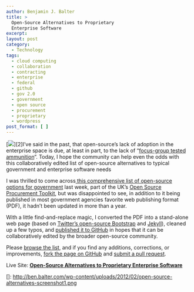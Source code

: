 ```yaml
---
author: Benjamin J. Balter
title: >
  Open-Source Alternatives to Proprietary
  Enterprise Software
excerpt:
layout: post
category:
  - Technology
tags:
  - cloud computing
  - collaboration
  - contracting
  - enterprise
  - federal
  - github
  - gov 2.0
  - government
  - open source
  - procurement
  - proprietary
  - wordpress
post_format: [ ]
---
```

[![](http://ben.balter.com/2011/08/31/enterprise-open-source-and-why-better-is-not-enough/)][2]I’ve said in the past, that open-source’s lack of adoption in the enterprise space is due, at least in part, to the lack of “[focus-group tested ammunition](https://update.cabinetoffice.gov.uk/sites/default/files/resources/Open-Source-Option-v1.pdf)“. Today, I hope the community can help even the odds with this collaboratively edited list of open-source alternatives to typical government and enterprise software needs

I was thrilled to come across[ this comprehensive list of open-source options for government](https://update.cabinetoffice.gov.uk/resource-library/open-source-procurement-toolkit) last week, part of the UK’s [Open Source Procurement Toolkit](http://twitter.github.com/bootstrap/), but was disappointed to see, in addition to it being published in most government agencies favorite web publishing format (PDF), it hadn’t been updated in more than a year.

With a little find-and-replace magic, I converted the PDF into a stand-alone web page (based on [Twitter’s open-source Bootstrap](https://github.com/mojombo/jekyll) and [Jekyll](http://benbalter.github.com/open-source-alternatives/)), cleaned up a few typos, and [published it to GitHub](https://github.com/benbalter/open-source-alternatives) in hopes that it can be collaboratively edited by the broader open-source community.

Please [browse the list](http://help.github.com/send-pull-requests/), and if you find any additions, corrections, or improvements, [fork the page on GitHub]() and [submit a pull request]().

Live Site: **[Open-Source Alternatives to Proprietary Enterprise Software]()**

 []: http://ben.balter.com/wp-content/uploads/2012/02/open-source-alternatives-screenshot1.png